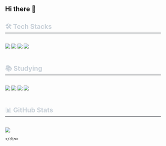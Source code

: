## Hi there 👋

<!--
**202010862parkgijin/202010862parkgijin** is a ✨ _special_ ✨ repository because its `README.md` (this file) appears on your GitHub profile.

Here are some ideas to get you started:

- 🔭 I’m currently working on ...
- 🌱 I’m currently learning ...
- 👯 I’m looking to collaborate on ...
- 🤔 I’m looking for help with ...
- 💬 Ask me about ...
- 📫 How to reach me: ...
- 😄 Pronouns: ...
- ⚡ Fun fact: ...
-->
<div style="text-align: left;">
    <h2 style="border-bottom: 1px solid #21262d; color: #c9d1d9;"> 🛠️ Tech Stacks </h2> <br> 
    <div style="margin: ; text-align: left;"> 
        <img src="https://img.shields.io/badge/C++-00599C?style=flat-square&logo=C%2B%2B&logoColor=white">
        <img src="https://img.shields.io/badge/Spring-6DB33F?style=flat-square&logo=Spring&logoColor=white">
        <img src="https://img.shields.io/badge/Spring Boot-6DB33F?style=flat-square&logo=Spring Boot&logoColor=white">
        <img src="https://img.shields.io/badge/Docker-2496ED?style=flat-square&logo=Docker&logoColor=white">
    </div>
    <br>
    <h2 style="border-bottom: 1px solid #21262d; color: #c9d1d9;"> 📚 Studying </h2> <br>
    <div style="text-align: left;">
        <img src="https://img.shields.io/badge/Amazon AWS-232F3E?style=flat-square&logo=Amazon AWS&logoColor=white">
        <img src="https://img.shields.io/badge/WebSocket-0084FF?style=flat-square&logo=WebRTC&logoColor=white">
        <img src="https://img.shields.io/badge/MongoDB-47A248?style=flat-square&logo=MongoDB&logoColor=white">
        <img src="https://img.shields.io/badge/Google Cloud-4285F4?style=flat-square&logo=Google Cloud&logoColor=white">
    </div>
    <br>
    <h2 style="border-bottom: 1px solid #21262d; color: #c9d1d9;"> 📊 GitHub Stats </h2> <br>
    <div style="text-align: left;">
        <img src="https://github-readme-stats.vercel.app/api?username=7ijin01&show_icons=true&theme=dark&cache_seconds=1800">

    </div>
</div>

